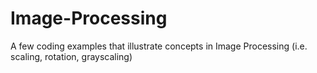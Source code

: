 # Image-Processing
A few coding examples that illustrate concepts in Image Processing (i.e. scaling, rotation, grayscaling)
